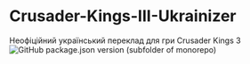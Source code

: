 # Crusader-Kings-III-Ukrainizer
Неофіційний український переклад для гри Crusader Kings 3
![GitHub package.json version (subfolder of monorepo)](https://img.shields.io/github/package-json/v/EYELESS-UA/Crusader-Kings-III-Ukrainizer?filename=package.json)
